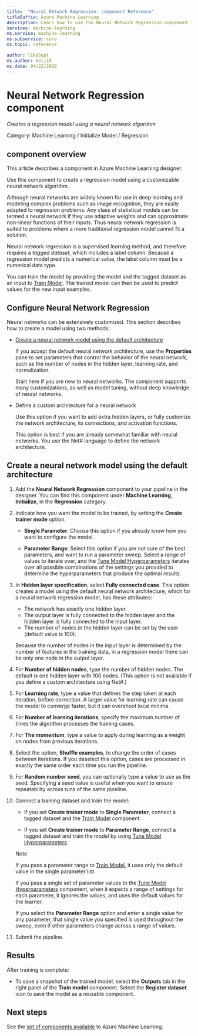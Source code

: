 ```yaml
---
title:  "Neural Network Regression: component Reference"
titleSuffix: Azure Machine Learning
description: Learn how to use the Neural Network Regression component in Azure Machine Learning to create a regression model using a customizable neural network algorithm..
services: machine-learning
ms.service: machine-learning
ms.subservice: core
ms.topic: reference

author: likebupt
ms.author: keli19
ms.date: 04/22/2020
---
```

# Neural Network Regression component

*Creates a regression model using a neural network algorithm*  
  
 Category: Machine Learning / Initialize Model / Regression
  
## component overview  

This article describes a component in Azure Machine Learning designer.

Use this component to create a regression model using a customizable neural network algorithm.
  
 Although neural networks are widely known for use in deep learning and modeling complex problems such as image recognition, they are easily adapted to regression problems. Any class of statistical models can be termed a neural network if they use adaptive weights and can approximate non-linear functions of their inputs. Thus neural network regression is suited to problems where a more traditional regression model cannot fit a solution.
  
 Neural network regression is a supervised learning method, and therefore requires a *tagged dataset*, which includes a label column. Because a regression model predicts a numerical value, the label column must be a numerical data type.  
  
 You can train the model by providing the model and the tagged dataset as an input to [Train Model](./train-model.md). The trained model can then be used to predict values for the new input examples.  
  
## Configure Neural Network Regression 

Neural networks can be extensively customized. This section describes how to create a model using two methods:
  
+ [Create a neural network model using the default architecture](#bkmk_DefaultArchitecture)  
  
    If you accept the default neural network architecture,  use the **Properties** pane to set parameters that control the behavior of the neural network, such as the number of nodes in the hidden layer, learning rate, and normalization.

    Start here if you are new to neural networks. The component supports many customizations, as well as model tuning, without deep knowledge of neural networks. 

+ Define a custom architecture for a neural network 

    Use this option if you want to add extra hidden layers, or fully customize the network architecture, its connections, and activation functions.
    
    This option is best if you are already somewhat familiar with neural networks. You use the Net# language to define the network architecture.  

##  <a name="bkmk_DefaultArchitecture"></a> Create a neural network model using the default architecture

1.  Add the **Neural Network Regression** component to your pipeline in the designer. You can find this component under **Machine Learning**, **Initialize**, in the **Regression** category. 
  
2. Indicate how you want the model to be trained, by setting the **Create trainer mode** option.  
  
    -   **Single Parameter**: Choose this option if you already know how you want to configure the model.

    -   **Parameter Range**: Select this option if you are not sure of the best parameters, and want to run a parameter sweep. Select a range of values to iterate over, and the [Tune Model Hyperparameters](tune-model-hyperparameters.md) iterates over all possible combinations of the settings you provided to determine the hyperparameters that produce the optimal results.   

3.  In **Hidden layer specification**, select **Fully connected case**. This option creates a model using the default neural network architecture, which for a neural network regression model, has these attributes:  
  
    + The network has exactly one hidden layer.
    + The output layer is fully connected to the hidden layer and the hidden layer is fully connected to the input layer.
    + The number of nodes in the hidden layer can be set by the user (default value is 100).  
  
    Because the number of nodes in the input layer is determined by the number of features in the training data, in a regression model there can be only one node in the output layer.  
  
4. For **Number of hidden nodes**, type the number of hidden nodes. The default is one hidden layer with 100 nodes. (This option is not available if you define a custom architecture using Net#.)
  
5.  For **Learning rate**, type a value that defines the step taken at each iteration, before correction. A larger value for learning rate can cause the model to converge faster, but it can overshoot local minima.

6.  For **Number of learning iterations**, specify the maximum number of times the algorithm processes the training cases.


8.  For **The momentum**, type a value to apply during learning as a weight on nodes from previous iterations.

10. Select the option, **Shuffle examples**, to change the order of cases between iterations. If you deselect this option, cases are processed in exactly the same order each time you run the pipeline.
  
11. For **Random number seed**, you can optionally type a value to use as the seed. Specifying a seed value is useful when you want to ensure repeatability across runs of the same pipeline.
  
13. Connect a training dataset and train the model:

    + If you set **Create trainer mode** to **Single Parameter**, connect a tagged dataset and the [Train Model](train-model.md) component.  
  
    + If you set **Create trainer mode** to **Parameter Range**, connect a tagged dataset and train the model by using [Tune Model Hyperparameters](tune-model-hyperparameters.md).  
  
    > [!NOTE]
    > 
    > If you pass a parameter range to [Train Model](train-model.md), it uses only the default value in the single parameter list.  
    > 
    > If you pass a single set of parameter values to the [Tune Model Hyperparameters](tune-model-hyperparameters.md) component, when it expects a range of settings for each parameter, it ignores the values, and uses the default values for the learner.  
    > 
    > If you select the **Parameter Range** option and enter a single value for any parameter, that single value you specified is used throughout the sweep, even if other parameters change across a range of values.  
  
   
14. Submit the pipeline.  

## Results

After training is complete:

- To save a snapshot of the trained model, select the **Outputs** tab in the right panel of the **Train model** component. Select the **Register dataset** icon to save the model as a reusable component.

## Next steps

See the [set of components available](module-reference.md) to Azure Machine Learning. 
